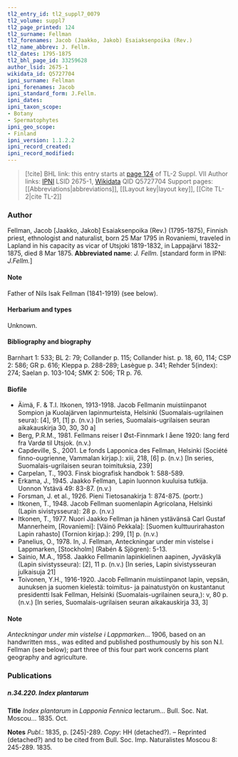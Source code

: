 ```yaml
---
tl2_entry_id: tl2_suppl7_0079
tl2_volume: suppl7
tl2_page_printed: 124
tl2_surname: Fellman
tl2_forenames: Jacob (Jaakko, Jakob) Esaiaksenpoika (Rev.)
tl2_name_abbrev: J. Fellm.
tl2_dates: 1795-1875
tl2_bhl_page_id: 33259628
author_lsid: 2675-1
wikidata_id: Q5727704
ipni_surname: Fellman
ipni_forenames: Jacob
ipni_standard_form: J.Fellm.
ipni_dates: 
ipni_taxon_scope: 
- Botany
- Spermatophytes
ipni_geo_scope: 
- Finland
ipni_version: 1.1.2.2
ipni_record_created: 
ipni_record_modified:
---
```


> [!cite] BHL link: this entry starts at [page 124](https://www.biodiversitylibrary.org/page/33259628) of TL-2 Suppl. VII
> Author links: [IPNI](https://www.ipni.org/a/2675-1) LSID 2675-1, [Wikidata](https://www.wikidata.org/wiki/Q5727704) QID Q5727704
> Support pages: [[Abbreviations|abbreviations]], [[Layout key|layout key]], [[Cite TL-2|cite TL-2]]

### Author

Fellman, Jacob \[Jaakko, Jakob\] Esaiaksenpoika (Rev.) (1795-1875), Finnish priest, ethnologist and naturalist, born 25 Mar 1795 in Rovaniemi, traveled in Lapland in his capacity as vicar of Utsjoki 1819-1832, in Lappajärvi 1832-1875, died 8 Mar 1875. 
**Abbreviated name**: *J. Fellm.* \[standard form in IPNI: *J.Fellm.*\]

#### Note

Father of Nils Isak Fellman (1841-1919) (see below).

#### Herbarium and types

Unknown.

#### Bibliography and biography

Barnhart 1: 533; BL 2: 79; Collander p. 115; Collander hist. p. 18, 60, 114; CSP 2: 586; GR p. 616; Kleppa p. 288-289; Lasègue p. 341; Rehder 5(index): 274; Saelan p. 103-104; SMK 2: 506; TR p. 76.

#### Biofile

- Äimä, F. & T.I. Itkonen, 1913-1918. Jacob Fellmanin muistiinpanot Sompion ja Kuolajärven lapinmurteista, Helsinki (Suomalais-ugrilainen seura): \[4\], 91, \[1\] p. (n.v.) \[In series, Suomalais-ugrilaisen seuran aikakauskirja 30, 30, 30 a\]
- Berg, P.R.M., 1981. Fellmans reiser I Øst-Finnmark I åene 1920: lang ferd fra Vardø til Utsjok. (n.v.)
- Capdeville, S., 2001. Le fonds Lapponica des Fellman, Helsinki (Société finno-ougrienne, Vammalan kirjap.): xiii, 218, \[6\] p. (n.v.) \[In series, Suomalais-ugrilaisen seuran toimituksia, 239\]
- Carpelan, T., 1903. Finsk biografisk handbok 1: 588-589.
- Erkama, J., 1945. Jaakko Fellman, Lapin luonnon kuuluisa tutkija. Uonnon Ystävä 49: 83-87. (n.v.)
- Forsman, J. et al., 1926. Pieni Tietosanakirja 1: 874-875. (portr.)
- Itkonen, T., 1948. Jacob Fellman suomenlapin Agricolana, Helsinki (Lapin sivistysseura): 28 p. (n.v.)
- Itkonen, T., 1977. Nuori Jaakko Fellman ja hänen ystävänsä Carl Gustaf Mannerheim, \[Rovaniemi\]: \[Väinö Pekkala\]: \[Suomen kulttuurirahaston Lapin rahasto\] (Tornion kirjap.): 299, \[1\] p. (n.v.)
- Panelius, O., 1978. In, J. Fellman, Anteckningar under min vistelse i Lappmarken, \[Stockholm\] (Rabén & Sjögren): 5-13.
- Sainio, M.A., 1958. Jaakko Fellmanin lapinkielinen aapinen, Jyväskylä (Lapin sivistysseura): \[2\], 11 p. (n.v.) \[In series, Lapin sivistysseuran julkaisuja 21\]
- Toivonen, Y.H., 1916-1920. Jacob Fellmanin muistiinpanot lapin, vepsän, aunuksen ja suomen kielestä: toimitus- ja painatustyön on kustantanut presidentti Isak Fellman, Helsinki (Suomalais-ugrilainen seura,): v, 80 p. (n.v.) \[In series, Suomalais-ugrilaisen seuran aikakauskirja 33, 3\]

#### Note

*Anteckningar under min vistelse i Lappmarken*... 1906, based on an handwritten mss., was edited and published posthumously by his son N.I. Fellman (see below); part three of this four part work concerns plant geography and agriculture.

### Publications

##### n.34.220. Index plantarum

**Title**
*Index plantarum* in *Lapponia Fennica* lectarum... Bull. Soc. Nat. Moscou... 1835. Oct.

**Notes**
*Publ*.: 1835, p. \[245\]-289. *Copy*: HH (detached?). – Reprinted (detached?) and to be cited from Bull. Soc. Imp. Naturalistes Moscou 8: 245-289. 1835.

